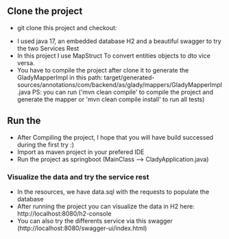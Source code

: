 ## Clone the project

- git clone this project and checkout:
* I used java 17, an embedded database H2 and a beautiful swagger to try the two Services Rest
* In this project I use MapStruct To convert entities objects to dto vice versa.
* You have to compile the project after clone it to generate the GladyMapperImpl
	in this path: target/generated-sources/annotations/com/backend/as/glady/mappers/GladyMapperImpl.java
   PS: you can run ('mvn clean compile' to compile the project and generate the mapper or 'mvn clean compile install' to run all tests)

## Run the 

* After Compiling the project, I hope that you will have build successed during the first try :) 
* Import as maven project in your prefered IDE 
* Run the project as springboot (MainClass --> CladyApplication.java)

### Visualize the data and try the service rest

* In the resources, we have data.sql with the requests to populate the database
* After running the project you can visualize the data in H2 here: http://localhost:8080/h2-console
* You can also try the differents service via this swagger (http://localhost:8080/swagger-ui/index.html)


